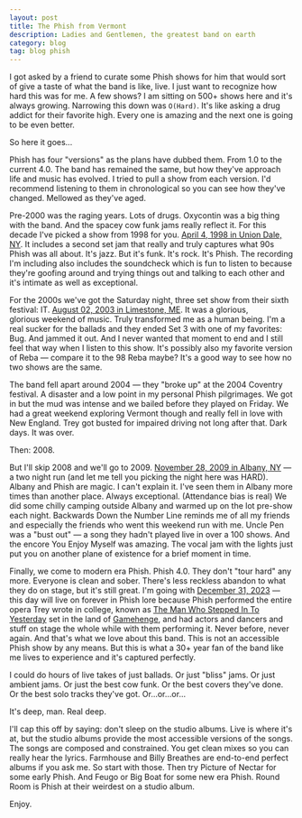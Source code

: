 ```yaml
---
layout: post
title: The Phish from Vermont
description: Ladies and Gentlemen, the greatest band on earth
category: blog
tag: blog phish
---
```


I got asked by a friend to curate some Phish shows for him that would sort of give a taste of what the band is like, live. I just want to recognize how hard this was for me. A few shows? I am sitting on 500+ shows here and it's always growing. Narrowing this down was `O(Hard)`. It's like asking a drug addict for their favorite high. Every one is amazing and the next one is going to be even better.

So here it goes...

Phish has four "versions" as the plans have dubbed them. From 1.0 to the current 4.0. The band has remained the same, but how they've approach life and music has evolved. I tried to pull a show from each version. I'd recommend listening to them in chronological so you can see how they've changed. Mellowed as they've aged.

Pre-2000 was the raging years. Lots of drugs. Oxycontin was a big thing with the band. And the spacey cow funk jams really reflect it. For this decade I've picked a show from 1998 for you. [April 4, 1998 in Union Dale, NY](https://phish.net/setlists/phish-april-03-1998-nassau-coliseum-uniondale-ny-usa.html). It includes a second set jam that really and truly captures what 90s Phish was all about. It's jazz. But it's funk. It's rock. It's Phish. The recording I'm including also includes the soundcheck which is fun to listen to because they're goofing around and trying things out and talking to each other and it's intimate as well as exceptional.

For the 2000s we've got the Saturday night, three set show from their sixth festival: IT. [August 02, 2003 in Limestone, ME](https://phish.net/setlists/phish-august-02-2003-loring-commerce-centre-limestone-me-usa.html). It was a glorious, glorious weekend of music. Truly transformed me as a human being. I'm a real sucker for the ballads and they ended Set 3 with one of my favorites: Bug. And jammed it out. And I never wanted that moment to end and I still feel that way when I listen to this show. It's possibly also my favorite version of Reba — compare it to the 98 Reba maybe? It's a good way to see how no two shows are the same.

The band fell apart around 2004 — they "broke up" at the 2004 Coventry festival. A disaster and a low point in my personal Phish pilgrimages. We got in but the mud was intense and we bailed before they played on Friday. We had a great weekend exploring Vermont though and really fell in love with New England. Trey got busted for impaired driving not long after that. Dark days. It was over.

Then: 2008.

But I'll skip 2008 and we'll go to 2009. [November 28, 2009 in Albany, NY](https://phish.net/setlists/phish-november-28-2009-times-union-center-albany-ny-usa.html) — a two night run (and let me tell you picking the night here was HARD). Albany and Phish are magic. I can't explain it. I've seen them in Albany more times than another place. Always exceptional. (Attendance bias is real) We did some chilly camping outside Albany and warmed up on the lot pre-show each night. Backwards Down the Number Line reminds me of all my friends and especially the friends who went this weekend run with me. Uncle Pen was a "bust out" — a song they hadn't played live in over a 100 shows. And the encore You Enjoy Myself was amazing. The vocal jam with the lights just put you on another plane of existence for a brief moment in time.

Finally, we come to modern era Phish. Phish 4.0. They don't "tour hard" any more. Everyone is clean and sober. There's less reckless abandon to what they do on stage, but it's still great. I'm going with [December 31, 2023](https://phish.net/setlists/phish-december-31-2023-madison-square-garden-new-york-ny-usa.html) — this day will live on forever in Phish lore because Phish performed the entire opera Trey wrote in college, known as [The Man Who Stepped In To Yesterday](https://en.wikipedia.org/wiki/The_Man_Who_Stepped_into_Yesterday) set in the land of [Gamehenge](https://en.wikipedia.org/wiki/Gamehendge), and had actors and dancers and stuff on stage the whole while with them performing it. Never before, never again. And that's what we love about this band. This is not an accessible Phish show by any means. But this is what a 30+ year fan of the band like me lives to experience and it's captured perfectly.

I could do hours of live takes of just ballads. Or just "bliss" jams. Or just ambient jams. Or just the best cow funk. Or the best covers they've done. Or the best solo tracks they've got. Or...or...or...

It's deep, man. Real deep.

I'll cap this off by saying: don't sleep on the studio albums. Live is where it's at, but the studio albums provide the most accessible versions of the songs. The songs are composed and constrained. You get clean mixes so you can really hear the lyrics. Farmhouse and Billy Breathes are end-to-end perfect albums if you ask me. So start with those. Then try Picture of Nectar for some early Phish. And Feugo or Big Boat for some new era Phish. Round Room is Phish at their weirdest on a studio album.

Enjoy.
